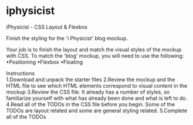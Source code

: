 # iphysicist

iPhysicist - CSS Layout & Flexbox
 
Finish the styling for the 'i Physicist' blog mockup.

Your job is to finish the layout and match the visual styles of the mockup with CSS. To match the 'blog' mockup, you will need to use the following:
•Positioning
•Flexbox
•Floating

Instructions   
1.Download and unpack the starter files
2.Review the mockup and the HTML file to see which HTML elements correspond to visual content in the mockup
3.Review the CSS file. It already has a number of styles, so familiarize yourself with what has already been done and what is left to do.
4.Read all of the TODOs in the CSS file before you begin. Some of the TODOs are layout related and some are general styling related.
5.Complete all of the TODOs
